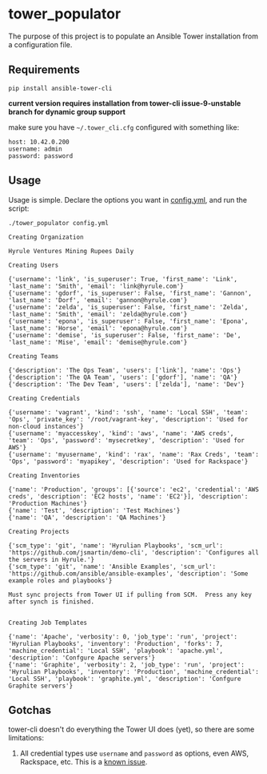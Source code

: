 # tower_populator

The purpose of this project is to populate an Ansible Tower installation from a configuration file.  

## Requirements

	pip install ansible-tower-cli 
	
**current version requires installation from tower-cli issue-9-unstable branch for dynamic group support**

make sure you have ```~/.tower_cli.cfg``` configured with something like:


	host: 10.42.0.200
	username: admin
	password: password

## Usage 
 
Usage is simple.  Declare the options you want in [config.yml](config.yml), and run the script:

```
./tower_populator config.yml

Creating Organization

Hyrule Ventures Mining Rupees Daily

Creating Users

{'username': 'link', 'is_superuser': True, 'first_name': 'Link', 'last_name': 'Smith', 'email': 'link@hyrule.com'}
{'username': 'gdorf', 'is_superuser': False, 'first_name': 'Gannon', 'last_name': 'Dorf', 'email': 'gannon@hyrule.com'}
{'username': 'zelda', 'is_superuser': False, 'first_name': 'Zelda', 'last_name': 'Smith', 'email': 'zelda@hyrule.com'}
{'username': 'epona', 'is_superuser': False, 'first_name': 'Epona', 'last_name': 'Horse', 'email': 'epona@hyrule.com'}
{'username': 'demise', 'is_superuser': False, 'first_name': 'De', 'last_name': 'Mise', 'email': 'demise@hyrule.com'}

Creating Teams

{'description': 'The Ops Team', 'users': ['link'], 'name': 'Ops'}
{'description': 'The QA Team', 'users': ['gdorf'], 'name': 'QA'}
{'description': 'The Dev Team', 'users': ['zelda'], 'name': 'Dev'}

Creating Credentials

{'username': 'vagrant', 'kind': 'ssh', 'name': 'Local SSH', 'team': 'Ops', 'private_key': '/root/vagrant-key', 'description': 'Used for non-cloud instances'}
{'username': 'myaccesskey', 'kind': 'aws', 'name': 'AWS creds', 'team': 'Ops', 'password': 'mysecretkey', 'description': 'Used for AWS'}
{'username': 'myusername', 'kind': 'rax', 'name': 'Rax Creds', 'team': 'Ops', 'password': 'myapikey', 'description': 'Used for Rackspace'}

Creating Inventories

{'name': 'Production', 'groups': [{'source': 'ec2', 'credential': 'AWS creds', 'description': 'EC2 hosts', 'name': 'EC2'}], 'description': 'Production Machines'}
{'name': 'Test', 'description': 'Test Machines'}
{'name': 'QA', 'description': 'QA Machines'}

Creating Projects

{'scm_type': 'git', 'name': 'Hyrulian Playbooks', 'scm_url': 'https://github.com/jsmartin/demo-cli', 'description': 'Configures all the servers in Hyrule.'}
{'scm_type': 'git', 'name': 'Ansible Examples', 'scm_url': 'https://github.com/ansible/ansible-examples', 'description': 'Some example roles and playbooks'}

Must sync projects from Tower UI if pulling from SCM.  Press any key after synch is finished.


Creating Job Templates

{'name': 'Apache', 'verbosity': 0, 'job_type': 'run', 'project': 'Hyrulian Playbooks', 'inventory': 'Production', 'forks': 7, 'machine_credential': 'Local SSH', 'playbook': 'apache.yml', 'description': 'Confgure Apache servers'}
{'name': 'Graphite', 'verbosity': 2, 'job_type': 'run', 'project': 'Hyrulian Playbooks', 'inventory': 'Production', 'machine_credential': 'Local SSH', 'playbook': 'graphite.yml', 'description': 'Confgure Graphite servers'}
```

## Gotchas

tower-cli doesn't do everything the Tower UI does (yet), so there are some limitations:

1. All credential types use ```username``` and ```password``` as options, even AWS, Rackspace, etc.  This is a [known issue](https://github.com/ansible/tower-cli/issues/13).

